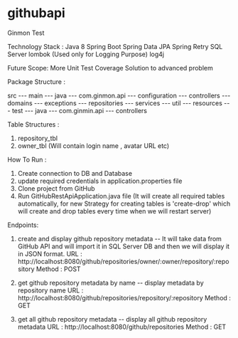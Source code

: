 # githubapi
Ginmon Test

Technology Stack :
Java 8
Spring Boot
Spring Data JPA
Spring Retry
SQL Server
lombok (Used only for Logging Purpose)
log4j

Future Scope:
More Unit Test Coverage
Solution to advanced problem

Package Structure :

src
--- main
    --- java
        --- com.ginmon.api
            --- configuration
            --- controllers
            --- domains
            --- exceptions
            --- repositories
            --- services
            --- util
    --- resources
--- test
    --- java
        --- com.ginmin.api
            --- controllers

Table Structures :
1. repository_tbl
2. owner_tbl (Will contain login name , avatar URL etc)

How To Run :
1. Create connection to DB and Database
2. update required credentials in application.properties file
3. Clone project from GitHub
4. Run GitHubRestApiApplication.java file (It will create all required tables automatically, for new Strategy for creating
tables is 'create-drop' which will create and drop tables every time when we will restart server)

Endpoints:
1. create and display github repository metadata
 -- It will take data from GitHub API and will import it in SQL Server DB and then we will display it in JSON format.
 URL : http://localhost:8080/github/repositories/owner/:owner/repository/:repository
 Method : POST

2. get github repository metadata by name
 -- display metadata by repository name
 URL : http://localhost:8080/github/repositories/repository/:repository
 Method :  GET

3. get all github repository metadata
 -- display all github repository metadata
 URL : http://localhost:8080/github/repositories
 Method : GET





